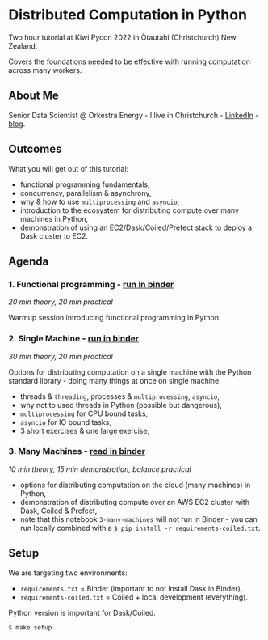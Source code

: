 # Distributed Computation in Python

Two hour tutorial at Kiwi Pycon 2022 in Ōtautahi (Christchurch) New Zealand.

Covers the foundations needed to be effective with running computation across many workers.


## About Me

Senior Data Scientist @ Orkestra Energy - I live in Christchurch - [LinkedIn](https://www.linkedin.com/in/adgefficiency/) - [blog](https://adgefficiency.com/).


## Outcomes

What you will get out of this tutorial:

- functional programming fundamentals,
- concurrency, parallelism & asynchrony,
- why & how to use `multiprocessing` and `asyncio`,
- introduction to the ecosystem for distributing compute over many machines in Python,
- demonstration of using an EC2/Dask/Coiled/Prefect stack to deploy a Dask cluster to EC2.


## Agenda

### 1. Functional programming - [run in binder](https://mybinder.org/v2/gh/ADGEfficiency/intro-to-distributed-computation-in-python/HEAD?labpath=notebooks%2F1-functional-programming.ipynb)

*20 min theory, 20 min practical*

Warmup session introducing functional programming in Python.


### 2. Single Machine - [run in binder](https://mybinder.org/v2/gh/ADGEfficiency/intro-to-distributed-computation-in-python/HEAD?labpath=notebooks%2F2-single-machine.ipynb)

*30 min theory, 20 min practical*

Options for distributing computation on a single machine with the Python standard library - doing many things at once on single machine.

- threads & `threading`, processes & `multiprocessing`, `asyncio`,
- why not to used threads in Python (possible but dangerous),
- `multiprocessing` for CPU bound tasks,
- `asyncio` for IO bound tasks,
- 3 short exercises & one large exercise,


### 3. Many Machines - [read in binder](https://mybinder.org/v2/gh/ADGEfficiency/intro-to-distributed-computation-in-python/HEAD?labpath=notebooks%2F3-many-machines.ipynb)

*10 min theory, 15 min demonstration, balance practical*

- options for distributing computation on the cloud (many machines) in Python, 
- demonstration of distributing compute over an AWS EC2 cluster with Dask, Coiled & Prefect,
- note that this notebook `3-many-machines` will not run in Binder - you can run locally combined with a `$ pip install -r requirements-coiled.txt`.


## Setup

We are targeting two environments:

- `requirements.txt` = Binder (important to not install Dask in Binder),
- `requirements-coiled.txt` = Coiled + local development (everything).

Python version is important for Dask/Coiled.

```shell
$ make setup
```
